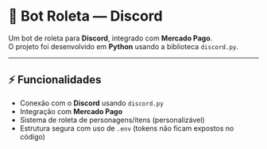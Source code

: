 # 🤖 Bot Roleta — Discord

Um bot de roleta para **Discord**, integrado com **Mercado Pago**.  
O projeto foi desenvolvido em **Python** usando a biblioteca `discord.py`.

---

## ⚡ Funcionalidades
- Conexão com o **Discord** usando `discord.py`
- Integração com **Mercado Pago**
- Sistema de roleta de personagens/itens (personalizável)
- Estrutura segura com uso de `.env` (tokens não ficam expostos no código)
